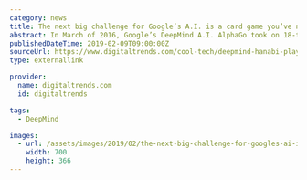 ```yaml
---
category: news
title: The next big challenge for Google’s A.I. is a card game you’ve never heard of
abstract: In March of 2016, Google’s DeepMind A.I. AlphaGo took on 18-time world champion Lee Sedol in a five match game of Go, a complex abstract strategy board game. AlphaGo won four out of five of the matches. DeepMind The history of artificial intelligence is ...sss
publishedDateTime: 2019-02-09T09:00:00Z
sourceUrl: https://www.digitaltrends.com/cool-tech/deepmind-hanabi-playing-ai/
type: externallink

provider:
  name: digitaltrends.com
  id: digitaltrends

tags:
  - DeepMind

images:
  - url: /assets/images/2019/02/the-next-big-challenge-for-googles-ai-is-a-card-game-youve-never-heard-of-1.jpg
    width: 700
    height: 366
---
```

